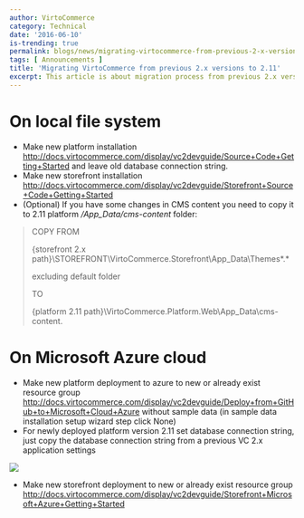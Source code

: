 ```yaml
---
author: VirtoCommerce
category: Technical
date: '2016-06-10'
is-trending: true
permalink: blogs/news/migrating-virtocommerce-from-previous-2-x-versions-to-2-11
tags: [ Announcements ]
title: 'Migrating VirtoCommerce from previous 2.x versions to 2.11'
excerpt: This article is about migration process from previous 2.x versions of VirtoCommerce platform to 2.11 version on local machine and Microsoft Azure Cloud
---
```

# On local file system

* Make new platform installation http://docs.virtocommerce.com/display/vc2devguide/Source+Code+Getting+Started and leave old database connection string.
* Make new storefront installation http://docs.virtocommerce.com/display/vc2devguide/Storefront+Source+Code+Getting+Started
* (Optional) If you have some changes in CMS content you need to copy it to 2.11 platform */App_Data/cms-content* folder:
 
> COPY FROM
>
> {storefront 2.x path}\STOREFRONT\VirtoCommerce.Storefront\App_Data\Themes\*.*
>
> excluding default  folder
>
> TO
> 
> {platform 2.11 path}\VirtoCommerce.Platform.Web\App_Data\cms-content.

# On Microsoft Azure cloud

* Make new platform deployment to azure to new or already exist resource group  http://docs.virtocommerce.com/display/vc2devguide/Deploy+from+GitHub+to+Microsoft+Cloud+Azure without sample data (in sample data installation setup wizard step click None)
* For newly deployed platform version 2.11 set database connection string, just copy the database connection string from a previous VC 2.x application  settings

![](assets/images/blog/azure-application-settings.png)

* Make new storefront deployment  to new or already exist resource group http://docs.virtocommerce.com/display/vc2devguide/Storefront+Microsoft+Azure+Getting+Started